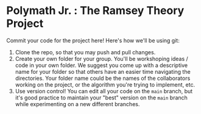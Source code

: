 # Polymath Jr. : The Ramsey Theory Project

Commit your code for the project here! Here's how we'll be using git: 

1. Clone the repo, so that you may push and pull changes. 
2. Create your own folder for your group. You'll be workshoping ideas / code in your own folder. We suggest you come up with a descriptive name for your folder so that others have an easier time navigating the directories. Your folder name could be the names of the collaborators working on the project, or the algorithm you're trying to implement, etc.  
3. Use version control! You can edit all your code on the `main` branch, but it's good practice to maintain your "best" version on the `main` branch while experimenting on a new different branches. 

